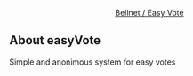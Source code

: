 <p align="center"><a href="https://bellnet.com.ar" target="_blank">Bellnet / Easy Vote</a></p>



## About easyVote

Simple and anonimous system for easy votes